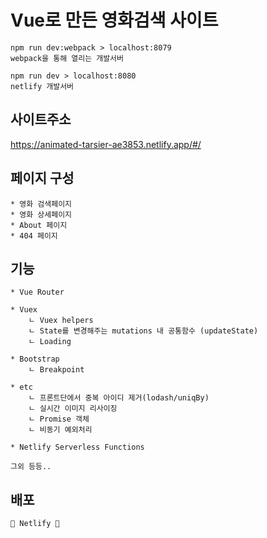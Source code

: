 # Vue로 만든 영화검색 사이트

```
npm run dev:webpack > localhost:8079
webpack을 통해 열리는 개발서버

npm run dev > localhost:8080
netlify 개발서버
```

## 사이트주소
https://animated-tarsier-ae3853.netlify.app/#/

## 페이지 구성
```
* 영화 검색페이지
* 영화 상세페이지
* About 페이지
* 404 페이지
```

## 기능
```
* Vue Router
    
* Vuex
    ㄴ Vuex helpers
    ㄴ State를 변경해주는 mutations 내 공통함수 (updateState)
    ㄴ Loading

* Bootstrap
    ㄴ Breakpoint

* etc
    ㄴ 프론트단에서 중복 아이디 제거(lodash/uniqBy)
    ㄴ 실시간 이미지 리사이징
    ㄴ Promise 객체
    ㄴ 비동기 예외처리

* Netlify Serverless Functions

그외 등등..
```

## 배포
```
💖 Netlify 💖
```
